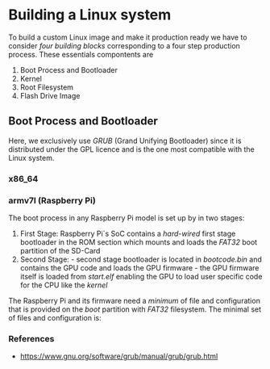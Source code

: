 
# Building a Linux system

To build a custom Linux image and make it production ready we have to consider
_four building blocks_  corresponding to a four step production process.
These essentials compontents are

1. Boot Process and Bootloader
1. Kernel
1. Root Filesystem
1. Flash Drive Image

## Boot Process and Bootloader

Here, we exclusively use _GRUB_ (Grand Unifying Bootloader) since it is
distributed under the GPL licence and is the one most compatible with the Linux
system.

### x86_64

### armv7l (Raspberry Pi)

The boot process in any Raspberry Pi model is set up by in two stages:

1. First Stage: Raspberry Pi`s SoC contains a *hard-wired* first stage
                bootloader in the ROM section which mounts and loads the
                _FAT32_ boot partition of the SD-Card
1. Second Stage: - second stage bootloader is located in _bootcode.bin_ and
                   contains the GPU code and loads the GPU firmware
                 - the GPU firmware itself is loaded from _start.elf_ enabling the
                   GPU to load user specific code for the CPU like the _kernel_

The Raspberry Pi and its firmware need a _minimum_ of file and configuration
that is provided on the _boot_ partition with _FAT32_ filesystem. The minimal
set of files and configuration is:

### References

- https://www.gnu.org/software/grub/manual/grub/grub.html
